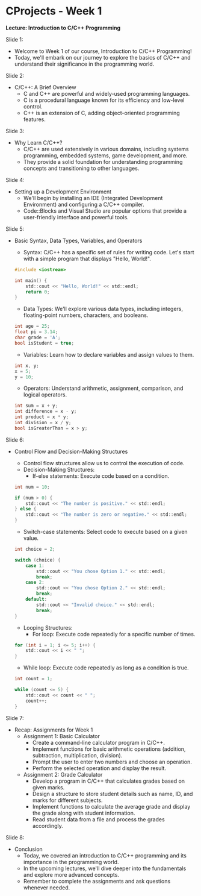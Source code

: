 # CProjects - Week 1
**Lecture: Introduction to C/C++ Programming**

Slide 1:
- Welcome to Week 1 of our course, Introduction to C/C++ Programming!
- Today, we'll embark on our journey to explore the basics of C/C++ and understand their significance in the programming world.

Slide 2:
- C/C++: A Brief Overview
  - C and C++ are powerful and widely-used programming languages.
  - C is a procedural language known for its efficiency and low-level control.
  - C++ is an extension of C, adding object-oriented programming features.

Slide 3:
- Why Learn C/C++?
  - C/C++ are used extensively in various domains, including systems programming, embedded systems, game development, and more.
  - They provide a solid foundation for understanding programming concepts and transitioning to other languages.

Slide 4:
- Setting up a Development Environment
  - We'll begin by installing an IDE (Integrated Development Environment) and configuring a C/C++ compiler.
  - Code::Blocks and Visual Studio are popular options that provide a user-friendly interface and powerful tools.

Slide 5:
- Basic Syntax, Data Types, Variables, and Operators
  - Syntax: C/C++ has a specific set of rules for writing code. Let's start with a simple program that displays "Hello, World!".

  ```c
  #include <iostream>

  int main() {
      std::cout << "Hello, World!" << std::endl;
      return 0;
  }
  ```

  - Data Types: We'll explore various data types, including integers, floating-point numbers, characters, and booleans.

  ```c
  int age = 25;
  float pi = 3.14;
  char grade = 'A';
  bool isStudent = true;
  ```

  - Variables: Learn how to declare variables and assign values to them.

  ```c
  int x, y;
  x = 5;
  y = 10;
  ```

  - Operators: Understand arithmetic, assignment, comparison, and logical operators.

  ```c
  int sum = x + y;
  int difference = x - y;
  int product = x * y;
  int division = x / y;
  bool isGreaterThan = x > y;
  ```

Slide 6:
- Control Flow and Decision-Making Structures
  - Control flow structures allow us to control the execution of code.
  - Decision-Making Structures:
    - If-else statements: Execute code based on a condition.

  ```c
  int num = 10;

  if (num > 0) {
      std::cout << "The number is positive." << std::endl;
  } else {
      std::cout << "The number is zero or negative." << std::endl;
  }
  ```

    - Switch-case statements: Select code to execute based on a given value.

  ```c
  int choice = 2;

  switch (choice) {
      case 1:
          std::cout << "You chose Option 1." << std::endl;
          break;
      case 2:
          std::cout << "You chose Option 2." << std::endl;
          break;
      default:
          std::cout << "Invalid choice." << std::endl;
          break;
  }
  ```

  - Looping Structures:
    - For loop: Execute code repeatedly for a specific number of times.

  ```c
  for (int i = 1; i <= 5; i++) {
      std::cout << i << " ";
  }


  ```

    - While loop: Execute code repeatedly as long as a condition is true.

  ```c
  int count = 1;

  while (count <= 5) {
      std::cout << count << " ";
      count++;
  }
  ```

Slide 7:
- Recap: Assignments for Week 1
  - Assignment 1: Basic Calculator
    - Create a command-line calculator program in C/C++.
    - Implement functions for basic arithmetic operations (addition, subtraction, multiplication, division).
    - Prompt the user to enter two numbers and choose an operation.
    - Perform the selected operation and display the result.
  - Assignment 2: Grade Calculator
    - Develop a program in C/C++ that calculates grades based on given marks.
    - Design a structure to store student details such as name, ID, and marks for different subjects.
    - Implement functions to calculate the average grade and display the grade along with student information.
    - Read student data from a file and process the grades accordingly.

Slide 8:
- Conclusion
  - Today, we covered an introduction to C/C++ programming and its importance in the programming world.
  - In the upcoming lectures, we'll dive deeper into the fundamentals and explore more advanced concepts.
  - Remember to complete the assignments and ask questions whenever needed.

